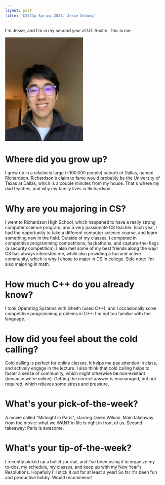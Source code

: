```yaml
---
layout: post
title: 'CS371p Spring 2021: Jesse DeJong'
---
```



I'm Jesse, and I'm in my second year at UT Austin. This is me:

<img src="/images/jesse-profile-photo-2.jpeg" alt="profile photo" width="50%"/>

# Where did you grow up?

I grew up in a relatively large (~100,000 people) suburb of Dallas, named Richardson.
Richardson's claim to fame would probably be the University of Texas at Dallas, which is a couple minutes from my house. That's where my dad teaches, and why my family lives in Richardson.

# Why are you majoring in CS?

I went to Richardson High School, which happened to have a really strong computer science program, and a very passionate CS teacher.
Each year, I had the opportunity to take a different computer science course, and learn something new in the field. Outside of my classes, I competed in competitive programming competitions, hackathons, and capture-the-flags (a security competition). I also met some of my best friends along the way! CS has always interested me, while also providing a fun and active community, which is why I chose to major in CS in college. Side note: I'm also majoring in math.

# How much C++ do you already know?

I took Operating Systems with Gheith (used C++), and I occasionally solve competitive programming problems in C++. I'm not too familiar with the language.

# How did you feel about the cold calling?

Cold calling is perfect for online classes. It helps me pay attention in class, and actively engage in the lecture. I also think that cold calling helps to foster a sense of community, which might otherwise be non-existant (because we're online). Getting the correct answer is encouraged, but not required, which relieves some stress and pressure.

# What's your pick-of-the-week?

A movie called "Midnight in Paris", starring Owen Wilson. Main takeaway from the movie: what we WANT in life is right in front of us. Second takeaway: Paris is awesome.

# What's your tip-of-the-week?

I recently picked up a bullet-journal, and I've been using it to organize my to-dos, my schedule, my classes, and keep up with my New Year's Resolutions. Hopefully I'll stick it out for at least a year! So far it's been fun and productive hobby. Would recommend!
